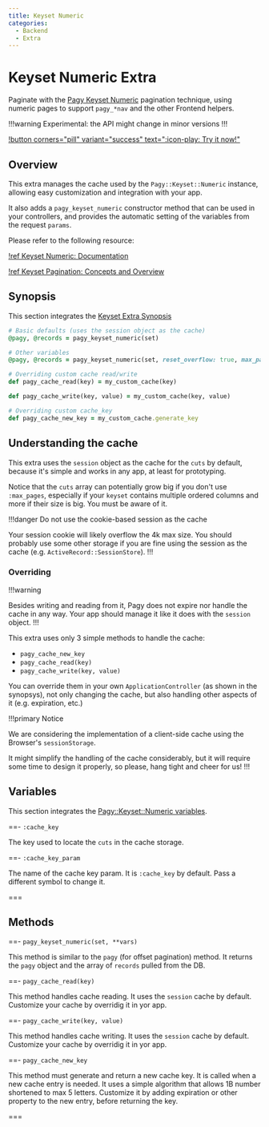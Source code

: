 ```yaml
---
title: Keyset Numeric
categories:
  - Backend
  - Extra
---
```


# Keyset Numeric Extra

Paginate with the [Pagy Keyset Numeric](/docs/api/keyset_numeric) pagination technique, using numeric pages to support `pagy_*nav`
and the other Frontend helpers.

!!!warning Experimental: the API might change in minor versions
!!!

[!button corners="pill" variant="success" text=":icon-play: Try it now!"](/playground.md#5-keyset-apps)

## Overview

This extra manages the cache used by the `Pagy::Keyset::Numeric` instance, allowing easy customization and integration with your
app.

It also adds a `pagy_keyset_numeric` constructor method that can be used in your controllers, and provides the automatic setting
of the variables from the request `params`.

Please refer to the following resource:

[!ref Keyset Numeric: Documentation](/docs/api/keyset_numeric.md)

[!ref Keyset Pagination: Concepts and Overview](/docs/api/keyset.md)

## Synopsis

This section integrates the [Keyset Extra Synopsis](/docs/extras/keyset.md)

```ruby Controller (action)
# Basic defaults (uses the session object as the cache)
@pagy, @records = pagy_keyset_numeric(set)

# Other variables
@pagy, @records = pagy_keyset_numeric(set, reset_overflow: true, max_pages: 100, **vars)
```

```ruby ApplicationController
# Overriding custom cache read/write
def pagy_cache_read(key) = my_custom_cache(key)

def pagy_cache_write(key, value) = my_custom_cache(key, value)

# Overriding custom cache_key
def pagy_cache_new_key = my_custom_cache.generate_key
```

## Understanding the cache

This extra uses the `session` object as the cache for the `cuts` by default, because it's simple and works in any app, at least for
prototyping.

Notice that the `cuts` array can potentially grow big if you don't use `:max_pages`, especially if your `keyset` contains
multiple ordered columns and more if their size is big. You must be aware of it.

!!!danger Do not use the cookie-based session as the cache

Your session cookie will likely overflow the 4k max size. You should probably use some other storage if you are fine using the
session as the cache (e.g. `ActiveRecord::SessionStore`).
!!!

### Overriding

!!!warning

Besides writing and reading from it, Pagy does not expire nor handle the cache in any way. Your app should manage it like it does
with the `session` object.
!!!

This extra uses only 3 simple methods to handle the cache:

- `pagy_cache_new_key`
- `pagy_cache_read(key)`
- `pagy_cache_write(key, value)`

You can override them in your own `ApplicationController` (as shown in the synopsys), not only changing the cache, but also
handling other aspects of it (e.g. expiration, etc.)

!!!primary Notice

We are considering the implementation of a client-side cache using the Browser's `sessionStorage`.

It might simplify the handling of the cache considerably, but it will require some time to design it properly, so please, hang tight and cheer for us!
!!!

## Variables

This section integrates the [Pagy::Keyset::Numeric variables](/docs/api/keyset_numeric#variables).

==- `:cache_key`

The key used to locate the `cuts` in the cache storage.

==- `:cache_key_param`

The name of the cache key param. It is `:cache_key` by default. Pass a different symbol to change it.

===

## Methods

==- `pagy_keyset_numeric(set, **vars)`

This method is similar to the `pagy` (for offset pagination) method. It returns the `pagy` object and the array of `records`
pulled from the DB.

==- `pagy_cache_read(key)`

This method handles cache reading. It uses the `session` cache by default. Customize your cache by overridig it in yor app.

==- `pagy_cache_write(key, value)`

This method handles cache writing. It uses the `session` cache by default. Customize your cache by overridig it in yor app.

==- `pagy_cache_new_key`

This method must generate and return a new cache key. It is called when a new cache entry is needed. It uses a simple algorithm
that allows 1B number shortened to max 5 letters. Customize it by adding expiration or other property to the new entry, before
returning the key.

===
